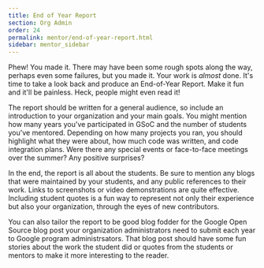 ```yaml
---
title: End of Year Report
section: Org Admin
order: 24
permalink: mentor/end-of-year-report.html
sidebar: mentor_sidebar
---
```


Phew! You made it. There may have been some rough spots along the way, perhaps even some failures, but you made it. Your work is *almost* done. It's time to take a look back and produce an End-of-Year Report. Make it fun and it'll be painless. Heck, people might even read it!

The report should be written for a general audience, so include an introduction to your organization and your main goals. You might mention how many years you've participated in GSoC and the number of students you've mentored.  Depending on how many projects you ran, you should highlight what they were about, how much code was written, and code integration plans. Were there any special events or face-to-face meetings over the summer? Any positive surprises?

In the end, the report is all about the students. Be sure to mention any blogs that were maintained by your students, and any public references to their work. Links to screenshots or video demonstrations are quite effective. Including student quotes is a fun way to represent not only their experience but also your organization, through the eyes of new contributors.

You can also tailor the report to be good blog fodder for the Google Open Source blog post your organization administrators need to submit each year to Google program administrsators. That blog post should have some fun stories about the work the student did or quotes from the students or mentors to make it more interesting to the reader.

